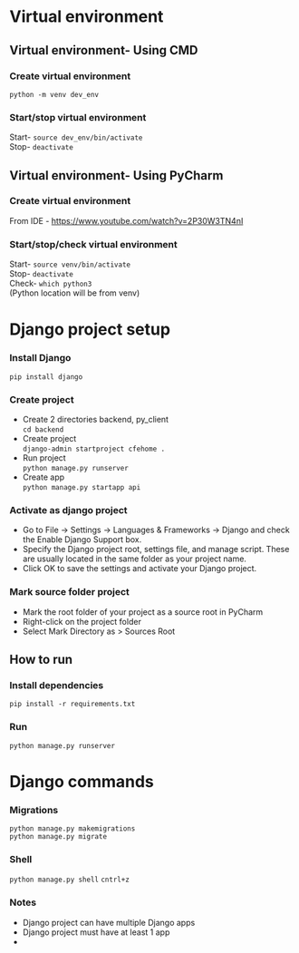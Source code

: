 # Virtual environment

## Virtual environment- Using CMD

### Create virtual environment
`python -m venv dev_env`

###  Start/stop virtual environment
Start- `source dev_env/bin/activate`  
Stop- `deactivate`

## Virtual environment- Using PyCharm

### Create virtual environment
From IDE - https://www.youtube.com/watch?v=2P30W3TN4nI

###  Start/stop/check virtual environment
Start- `source venv/bin/activate`  
Stop- `deactivate`  
Check- `which python3`  
(Python location will be from venv) 

# Django project setup

### Install Django
`pip install django`

### Create project
- Create 2 directories backend, py_client  
`cd backend`
- Create project  
`django-admin startproject cfehome .`
- Run project  
`python manage.py runserver`
- Create app  
`python manage.py startapp api`

### Activate as django project
- Go to File -> Settings -> Languages & Frameworks -> Django and check the Enable Django Support box.
- Specify the Django project root, settings file, and manage script. These are usually located in the same folder as your project name.
- Click OK to save the settings and activate your Django project.

### Mark source folder project
- Mark the root folder of your project as a source root in PyCharm
- Right-click on the project folder
- Select Mark Directory as > Sources Root


## How to run
### Install dependencies
`pip install -r requirements.txt`

### Run
`python manage.py runserver`

# Django commands

### Migrations
`python manage.py makemigrations`  
`python manage.py migrate`

### Shell
`python manage.py shell`
`cntrl+z`


###  Notes
- Django project can have multiple Django apps
- Django project must have at least 1 app
- 
